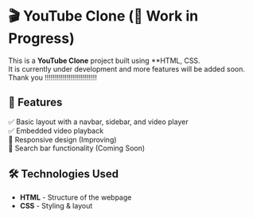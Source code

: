 # 🎬 YouTube Clone (🚧 Work in Progress)

This is a **YouTube Clone** project built using **HTML, CSS.  
It is currently under development and more features will be added soon.
Thank you !!!!!!!!!!!!!!!!!!!!!!!!!!

## 🚀 Features 
✅ Basic layout with a navbar, sidebar, and video player  
✅ Embedded video playback  
🔄 Responsive design (Improving)  
🔨 Search bar functionality (Coming Soon)  


## 🛠️ Technologies Used
- **HTML** - Structure of the webpage  
- **CSS** - Styling & layout  
